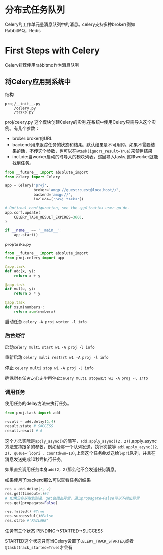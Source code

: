 # 分布式任务队列

Celery的工作单元是消息队列中的消息。celery支持多种broker(例如RabbitMQ，Redis)

# First Steps with Celery
Celery推荐使用rabbitmq作为消息队列

## 将Celery应用到系统中

结构

```
proj/__init__.py
    /celery.py
    /tasks.py
```

proj/celery.py 这个模块创建Celery的实例,在系统中使用Celery只需导入这个实例。有几个参数：

- broker:broker的URL
- backend:用来跟踪任务的状态和结果。默认结果是不可用的。如果不需要结果的话，不传这个参数，也可以在`@task(ignore_result=True)`来禁用结果
- include:当worker启动的时导入的模块列表，这里导入tasks,这样worker就能找到任务。

```python
from __future__ import absolute_import
from celery import Celery

app = Celery('proj',
             broker='amqp://guest:guest@localhost//',
             backend='amqp://',
             include=['proj.tasks'])

# Optional configuration, see the application user guide.
app.conf.update(
    CELERY_TASK_RESULT_EXPIRES=3600,
)

if __name__ == '__main__':
    app.start()
```

proj/tasks.py

```python
from __future__ import absolute_import
from proj.celery import app

@app.task
def add(x, y):
    return x + y

@app.task
def mul(x, y):
    return x * y

@app.task
def xsum(numbers):
    return sum(numbers)
```

启动任务 `celery -A proj worker -l info`

### 后台运行

启动`celery multi start w1 -A proj -l info`

重新启动 `celery multi restart w1 -A proj -l info`

停止 `celery multi stop w1 -A proj -l info`

确保所有任务之心完毕再停止`celery multi stopwait w1 -A proj -l info`

### 调用任务

使用任务的delay方法来执行任务。

```python
from proj.task import add

result = add.delay(2,4)
result.state # SUCCESS
result.result # 6
```

这个方法实际是`apply_async()`的简写，`add.apply_async((2, 2))`,apply_async方法支持跟多的参数，例如给哪一个队列发送，执行次数等 `add.apply_async((2, 2), queue='lopri', countdown=10)`,上面这个任务会发送给`lopri`队列，并且在消息发送完成10秒后执行任务。

如果直接调用任务本身`add(2, 2)`那么他不会发送任何消息。

如果使用了backend那么可以查看任务的结果

```python
res = add.delay(2, 2)
res.get(timeout=1)#4
# 如果没有获取到结果，get会抛出异常，通过propagate=False可以不抛出异常
res.get(propagate=False)

res.failed() #True
res.successful()#False
res.state #'FAILURE'
```

任务有三个状态 PENDING->STARTED->SUCCESS

STARTED这个状态只有当Celery设置了`CELERY_TRACK_STARTED`,或者`@task(track_started=True)`才会有
